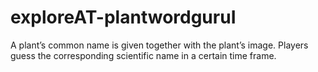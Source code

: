 # exploreAT-plantwordguruI
A plant’s common name is given together with the plant’s image. Players guess the corresponding scientific name in a certain time frame.
